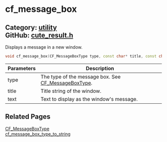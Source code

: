 # cf_message_box

Category: [utility](https://github.com/RandyGaul/cute_framework/blob/master/docs/api_reference?id=utility)  
GitHub: [cute_result.h](https://github.com/RandyGaul/cute_framework/blob/master/include/cute_result.h)  
---

Displays a message in a new window.

```cpp
void cf_message_box(CF_MessageBoxType type, const char* title, const char* text);
```

Parameters | Description
--- | ---
type | The type of the message box. See [CF_MessageBoxType](https://github.com/RandyGaul/cute_framework/blob/master/docs/utility/cf_messageboxtype.md).
title | Title string of the window.
text | Text to display as the window's message.

## Related Pages

[CF_MessageBoxType](https://github.com/RandyGaul/cute_framework/blob/master/docs/utility/cf_messageboxtype.md)  
[cf_message_box_type_to_string](https://github.com/RandyGaul/cute_framework/blob/master/docs/utility/cf_message_box_type_to_string.md)  
